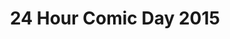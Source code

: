 ---
layout: story
title: 24 Hour Comic Day 2015
image: /assets/24hcd15/24hcdp
imageType: .png
pageNumber: 9
baseurl: /other/24hcd15/24hcd15
numPages: 24
origin: other.html
---